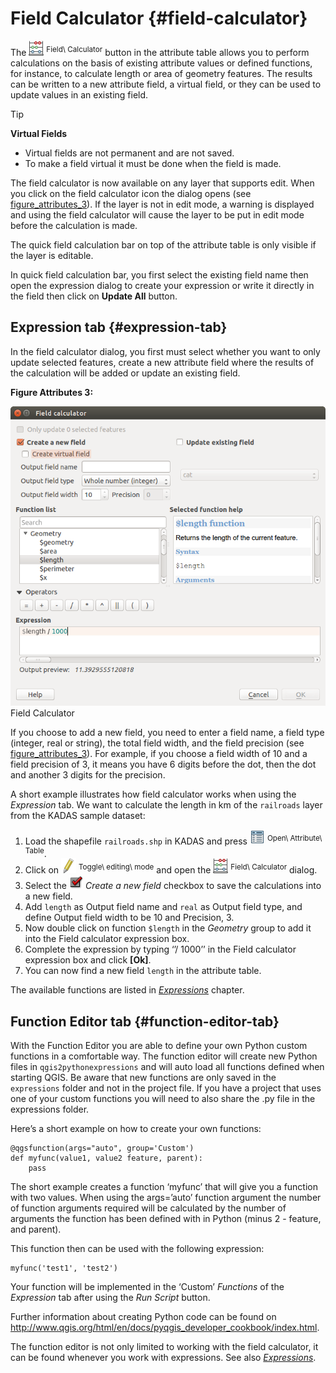 # Field Calculator {#field-calculator}

The <a href="../../images/mActionCalculateField.png" class="reference internal"><img src="../../images/mActionCalculateField.png" alt="mActionCalculateField" /></a> <sup>Field\\ Calculator</sup> button in the attribute table allows you to perform calculations on the basis of existing attribute values or defined functions, for instance, to calculate length or area of geometry features. The results can be written to a new attribute field, a virtual field, or they can be used to update values in an existing field.

Tip

**Virtual Fields**

-   Virtual fields are not permanent and are not saved.
-   To make a field virtual it must be done when the field is made.

The field calculator is now available on any layer that supports edit. When you click on the field calculator icon the dialog opens (see <a href="#figure-attributes-3" class="reference internal">figure_attributes_3</a>). If the layer is not in edit mode, a warning is displayed and using the field calculator will cause the layer to be put in edit mode before the calculation is made.

The quick field calculation bar on top of the attribute table is only visible if the layer is editable.

In quick field calculation bar, you first select the existing field name then open the expression dialog to create your expression or write it directly in the field then click on **Update All** button.

## Expression tab {#expression-tab}

In the field calculator dialog, you first must select whether you want to only update selected features, create a new attribute field where the results of the calculation will be added or update an existing field.

**Figure Attributes 3:**

![](../../images/fieldcalculator.png)
Field Calculator 

If you choose to add a new field, you need to enter a field name, a field type (integer, real or string), the total field width, and the field precision (see <a href="#figure-attributes-3" class="reference internal">figure_attributes_3</a>). For example, if you choose a field width of 10 and a field precision of 3, it means you have 6 digits before the dot, then the dot and another 3 digits for the precision.

A short example illustrates how field calculator works when using the *Expression* tab. We want to calculate the length in km of the `railroads` layer from the KADAS sample dataset:

1.  Load the shapefile `railroads.shp` in KADAS and press <a href="../../images/mActionOpenTable.png" class="reference internal"><img src="../../images/mActionOpenTable.png" alt="mActionOpenTable" /></a> <sup>Open\\ Attribute\\ Table</sup>.
2.  Click on <a href="../../images/mActionToggleEditing.png" class="reference internal"><img src="../../images/mActionToggleEditing.png" alt="mActionToggleEditing" /></a> <sup>Toggle\\ editing\\ mode</sup> and open the <a href="../../images/mActionCalculateField.png" class="reference internal"><img src="../../images/mActionCalculateField.png" alt="mActionCalculateField" /></a> <sup>Field\\ Calculator</sup> dialog.
3.  Select the <a href="../../images/checkbox.png" class="reference internal"><img src="../../images/checkbox.png" alt="checkbox" /></a> *Create a new field* checkbox to save the calculations into a new field.
4.  Add `length` as Output field name and `real` as Output field type, and define Output field width to be 10 and Precision, 3.
5.  Now double click on function `$length` in the *Geometry* group to add it into the Field calculator expression box.
6.  Complete the expression by typing ‘’/ 1000’’ in the Field calculator expression box and click **\[Ok\]**.
7.  You can now find a new field `length` in the attribute table.

The available functions are listed in <a href="expression.html#vector-expressions" class="reference internal"><em>Expressions</em></a> chapter.

## Function Editor tab {#function-editor-tab}

With the Function Editor you are able to define your own Python custom functions in a comfortable way. The function editor will create new Python files in `qgis2pythonexpressions` and will auto load all functions defined when starting QGIS. Be aware that new functions are only saved in the `expressions` folder and not in the project file. If you have a project that uses one of your custom functions you will need to also share the .py file in the expressions folder.

Here’s a short example on how to create your own functions:

    @qgsfunction(args="auto", group='Custom')
    def myfunc(value1, value2 feature, parent):
        pass

The short example creates a function ‘myfunc’ that will give you a function with two values. When using the args=’auto’ function argument the number of function arguments required will be calculated by the number of arguments the function has been defined with in Python (minus 2 - feature, and parent).

This function then can be used with the following expression:

    myfunc('test1', 'test2')

Your function will be implemented in the ‘Custom’ *Functions* of the *Expression* tab after using the *Run Script* button.

Further information about creating Python code can be found on <a href="http://www.qgis.org/html/en/docs/pyqgis_developer_cookbook/index.html" class="uri" class="reference external">http://www.qgis.org/html/en/docs/pyqgis_developer_cookbook/index.html</a>.

The function editor is not only limited to working with the field calculator, it can be found whenever you work with expressions. See also <a href="expression.html#vector-expressions" class="reference internal"><em>Expressions</em></a>.




